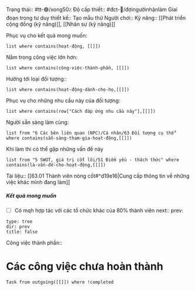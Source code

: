 Trạng thái:: #tt-🟢/xong50٪
Độ cấp thiết:: #đct-🍃/đợingườinhậnlàm 
Giai đoạn trong tư duy thiết kế:: Tạo mẫu thử
Người chơi::
Kỹ năng:: [[Phát triển cộng đồng (kỹ năng)]],  [[Nhân sự (kỹ năng)]]

Phục vụ cho kết quả mong muốn:
```dataview
list where contains(hoạt-động, [[]])
```
Nằm trong công việc lớn hơn:
```dataview
list where contains(công-việc-thành-phần, [[]])
```
Hướng tới loại đối tượng::
```dataview
list where contains(hoạt-động-dành-cho-họ,[[]])
```
Phục vụ cho những nhu cầu này của đối tượng:
```dataview
list where contains(row["Cách đáp ứng nhu cầu này"],[[]])
```
Người sẵn sàng làm cùng:
```dataview
list from "6 Các bên liên quan (NPC)/Cá nhân/63 Đối tượng cụ thể" where contains(sẵn-sàng-tham-gia-hoạt-động,[[]])
```
Khi làm thì có thể gặp những vấn đề này
```dataview
list from "5 SWOT, giá trị cốt lõi/51 Điểm yếu - thách thức" where contains(là-vấn-đề-cho-hoạt-động,[[]])
```

Tài liệu:: [[63.01 Thành viên nòng cốt#^d19e16\|Cung cấp thông tin về những việc khác mình đang làm]]
##### Kết quả mong muốn
- [ ] Có mqh hợp tác với các tổ chức khác của 80% thành viên
next::
prev:
```breadcrumbs
type: tree
dir: prev
title: false
```

Công việc thành phần:: 

# Các công việc chưa hoàn thành
```dataview
Task from outgoing([[]]) where !completed
```


